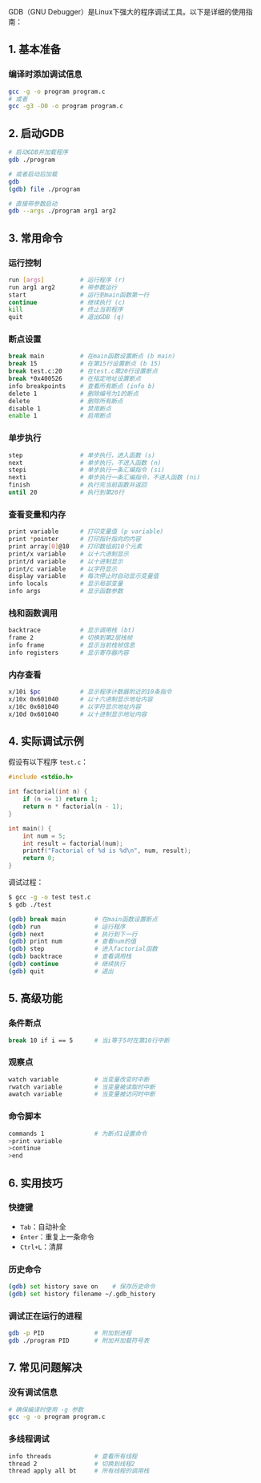 GDB（GNU Debugger）是Linux下强大的程序调试工具。以下是详细的使用指南：
## 1. 基本准备
### 编译时添加调试信息
```bash
gcc -g -o program program.c
# 或者
gcc -g3 -O0 -o program program.c
```
## 2. 启动GDB
```bash
# 启动GDB并加载程序
gdb ./program

# 或者启动后加载
gdb
(gdb) file ./program

# 直接带参数启动
gdb --args ./program arg1 arg2
```
## 3. 常用命令
### 运行控制
```bash
run [args]          # 运行程序 (r)
run arg1 arg2       # 带参数运行
start               # 运行到main函数第一行
continue            # 继续执行 (c)
kill                # 终止当前程序
quit                # 退出GDB (q)
```
### 断点设置
```bash
break main          # 在main函数设置断点 (b main)
break 15            # 在第15行设置断点 (b 15)
break test.c:20     # 在test.c第20行设置断点
break *0x400526     # 在指定地址设置断点
info breakpoints    # 查看所有断点 (info b)
delete 1            # 删除编号为1的断点
delete              # 删除所有断点
disable 1           # 禁用断点
enable 1            # 启用断点
```
### 单步执行
```bash
step                # 单步执行，进入函数 (s)
next                # 单步执行，不进入函数 (n)
stepi               # 单步执行一条汇编指令 (si)
nexti               # 单步执行一条汇编指令，不进入函数 (ni)
finish              # 执行完当前函数并返回
until 20            # 执行到第20行
```
### 查看变量和内存
```bash
print variable      # 打印变量值 (p variable)
print *pointer      # 打印指针指向的内容
print array[0]@10   # 打印数组前10个元素
print/x variable    # 以十六进制显示
print/d variable    # 以十进制显示
print/c variable    # 以字符显示
display variable    # 每次停止时自动显示变量值
info locals         # 显示局部变量
info args           # 显示函数参数
```
### 栈和函数调用
```bash
backtrace           # 显示调用栈 (bt)
frame 2             # 切换到第2层栈帧
info frame          # 显示当前栈帧信息
info registers      # 显示寄存器内容
```
### 内存查看
```bash
x/10i $pc           # 显示程序计数器附近的10条指令
x/10x 0x601040      # 以十六进制显示地址内容
x/10c 0x601040      # 以字符显示地址内容
x/10d 0x601040      # 以十进制显示地址内容
```
## 4. 实际调试示例
假设有以下程序 `test.c`：
```c
#include <stdio.h>

int factorial(int n) {
    if (n <= 1) return 1;
    return n * factorial(n - 1);
}

int main() {
    int num = 5;
    int result = factorial(num);
    printf("Factorial of %d is %d\n", num, result);
    return 0;
}
```
调试过程：
```bash
$ gcc -g -o test test.c
$ gdb ./test

(gdb) break main        # 在main函数设置断点
(gdb) run               # 运行程序
(gdb) next              # 执行到下一行
(gdb) print num         # 查看num的值
(gdb) step              # 进入factorial函数
(gdb) backtrace         # 查看调用栈
(gdb) continue          # 继续执行
(gdb) quit              # 退出
```
## 5. 高级功能
### 条件断点
```bash
break 10 if i == 5      # 当i等于5时在第10行中断
```
### 观察点
```bash
watch variable          # 当变量改变时中断
rwatch variable         # 当变量被读取时中断
awatch variable         # 当变量被访问时中断
```
### 命令脚本
```bash
commands 1              # 为断点1设置命令
>print variable
>continue
>end
```
## 6. 实用技巧
### 快捷键
- `Tab`：自动补全
- `Enter`：重复上一条命令
- `Ctrl+L`：清屏
### 历史命令
```bash
(gdb) set history save on    # 保存历史命令
(gdb) set history filename ~/.gdb_history
```
### 调试正在运行的进程
```bash
gdb -p PID              # 附加到进程
gdb ./program PID       # 附加并加载符号表
```
## 7. 常见问题解决
### 没有调试信息
```bash
# 确保编译时使用 -g 参数
gcc -g -o program program.c
```
### 多线程调试
```bash
info threads            # 查看所有线程
thread 2                # 切换到线程2
thread apply all bt     # 所有线程的调用栈
```
